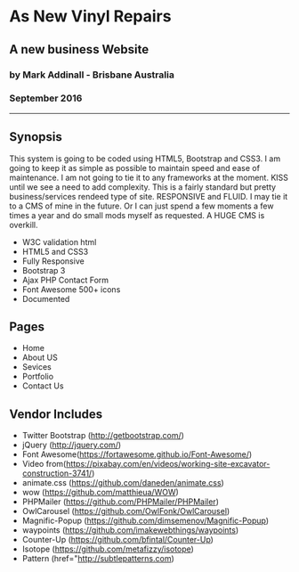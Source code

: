 # As New Vinyl Repairs
## A new business Website
### by Mark Addinall - Brisbane Australia
### September 2016
----------------------------------------------------------------

## Synopsis     

This system is going to be coded using HTML5, Bootstrap 
and CSS3.  I am going to keep it as simple as possible
to maintain speed and ease of maintenance.  I am not
going to tie it to any frameworks at the moment.  KISS
until we see a need to add complexity.  This is a fairly
standard but pretty business/services rendeed type of
site.  RESPONSIVE and FLUID.  I may tie it to a CMS
of mine in the future.  Or I can just spend a few moments
a few times a year and do small mods myself as requested.
A HUGE CMS is overkill.


- W3C validation html
- HTML5 and CSS3	
- Fully Responsive
- Bootstrap 3
- Ajax PHP Contact Form
- Font Awesome 500+ icons
- Documented

Pages
---------------------------------------------------------------- 
- Home
- About US
- Sevices
- Portfolio
- Contact Us

Vendor Includes
--------------------------------------------------------------------

- Twitter Bootstrap (http://getbootstrap.com/)
- jQuery (http://jquery.com/)
- Font Awesome(https://fortawesome.github.io/Font-Awesome/)
- Video from(https://pixabay.com/en/videos/working-site-excavator-construction-3741/)
- animate.css (https://github.com/daneden/animate.css)
- wow (https://github.com/matthieua/WOW)
- PHPMailer (https://github.com/PHPMailer/PHPMailer)
- OwlCarousel (https://github.com/OwlFonk/OwlCarousel)
- Magnific-Popup (https://github.com/dimsemenov/Magnific-Popup)
- waypoints (https://github.com/imakewebthings/waypoints)
- Counter-Up (https://github.com/bfintal/Counter-Up)
- Isotope (https://github.com/metafizzy/isotope)
- Pattern (href="http://subtlepatterns.com)



